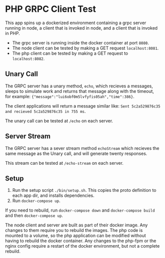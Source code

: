 # PHP GRPC Client Test

This app spins up a dockerized environment containing a grpc server running in node, a client
that is invoked in node, and a client that is invoked in PHP.

* The grpc server is running inside the docker container at port `8080`.
* The node client can be tested by making a GET request `localhost:8081`.
* The php client can be tested by making a GET request to `localhost:8082`.

## Unary Call

The GRPC server has a unary method, `echo`, which recieves a messages, sleeps to simulate work and returns that message along
with the timeout, for example: `{"message":"lui6obf0m5lvfyfis05ah","time":386}`. 

The client applications will return a message similar like: `Sent 5c2a529876c35 and recieved 5c2a529876c35 in 755 ms`.

The unary call can be tested at `/echo` on each server.

## Server Stream

The GRPC server has a sever stream method `echoStream` which recieves the same message as the Unary call, and will generate
twenty responses. 

This stream can be tested at `/echo-stream` on each server.

## Setup

1. Run the setup script `./bin/setup.sh`. This copies the proto definition to each app dir, and installs dependencies.
2. Run `docker-compose up`.

If you need to rebuild, run `docker-compose down` and `docker-compose build` and then `docker-compose up`.

The node client and server are built as part of their docker image. Any changes to them require you to rebuild the images.
The php code is mounted to a volume, so the php application can be modified without having to rebuild the docker container.
Any changes to the php-fpm or the nginx config require a restart of the docker environment, but not a complete rebuild.
